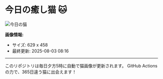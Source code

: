 # 今日の癒し猫 🐱

![今日の猫](https://cdn2.thecatapi.com/images/MTY2Nzg4MQ.jpg)

**画像情報:**
- サイズ: 629 x 458
- 最終更新: 2025-08-03 08:16

---

このリポジトリは毎日夕方5時に自動で猫画像が更新されます。
GitHub Actionsの力で、365日違う猫に出会えます！

